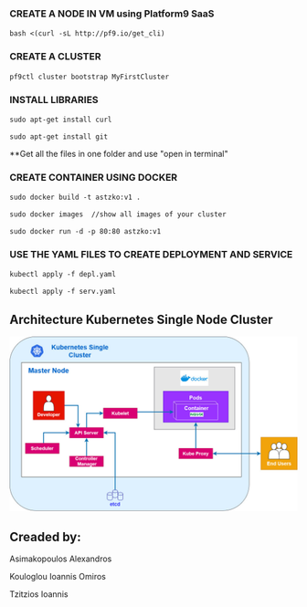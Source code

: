 ### CREATE A NODE IN VM using Platform9 SaaS
```
bash <(curl -sL http://pf9.io/get_cli)
```
### CREATE A CLUSTER
```
pf9ctl cluster bootstrap MyFirstCluster
```
### INSTALL LIBRARIES
```
sudo apt-get install curl
```
```
sudo apt-get install git 
```
**Get all the files in one folder and use "open in terminal"
### CREATE CONTAINER USING DOCKER
```
sudo docker build -t astzko:v1 .
```
```
sudo docker images	//show all images of your cluster
```
```
sudo docker run -d -p 80:80 astzko:v1
```
### USE THE YAML FILES TO CREATE DEPLOYMENT AND SERVICE
```
kubectl apply -f depl.yaml
```
```
kubectl apply -f serv.yaml
```
## Architecture Kubernetes Single Node Cluster
![Settings Window](https://github.com/ioatzi/KubernetesAPP/blob/master/images/Architecture%20Kubernetes%20Single%20Node%20Cluster.jpg)


## Creaded by:
Asimakopoulos Alexandros

Kouloglou Ioannis Omiros

Tzitzios Ioannis
